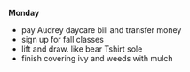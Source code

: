 **Monday**

* pay Audrey daycare bill and transfer money
* sign up for fall classes
* lift and draw. like bear Tshirt sole
* finish covering ivy and weeds with mulch
